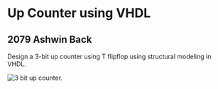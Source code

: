 <h1>Up Counter using VHDL</h1>
<h2>2079 Ashwin Back</h2>
<p>Design a 3-bit up counter using T flipflop using structural modeling in VHDL.</p>
<img src="./counter.jpg" alt="3 bit up counter." />
